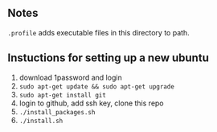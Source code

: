 ## Notes

`.profile` adds executable files in this directory to path.


## Instuctions for setting up a new ubuntu

1. download 1password and login
1. `sudo apt-get update && sudo apt-get upgrade`
1. `sudo apt-get install git`
1. login to github, add ssh key, clone this repo
1. `./install_packages.sh`
1. `./install.sh`
